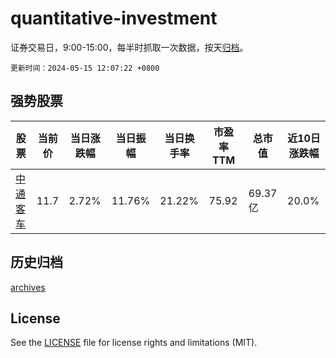 # quantitative-investment

证券交易日，9:00-15:00，每半时抓取一次数据，按天[归档](archives)。

`更新时间：2024-05-15 12:07:22 +0800`

## 强势股票

|股票|当前价|当日涨跌幅|当日振幅|当日换手率|市盈率TTM|总市值|近10日涨跌幅|
|----|----|----|----|----|----|----|----|
|[中通客车](https://xueqiu.com/S/SZ000957)|11.7|2.72%|11.76%|21.22%|75.92|69.37亿|20.0%|

## 历史归档

[archives](archives)

## License

See the [LICENSE](LICENSE) file for license rights and limitations (MIT).